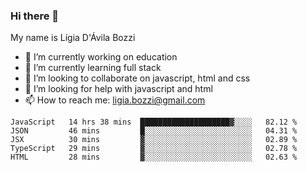 ### Hi there 👋

My name is Lígia D'Ávila Bozzi

- 🔭 I’m currently working on education
- 🌱 I’m currently learning full stack
- 👯 I’m looking to collaborate on javascript, html and css
- 🤔 I’m looking for help with javascript and html
- 📫 How to reach me: ligia.bozzi@gmail.com

<!--START_SECTION:waka-->
```text
JavaScript   14 hrs 38 mins  ████████████████████▓░░░░   82.12 % 
JSON         46 mins         █░░░░░░░░░░░░░░░░░░░░░░░░   04.31 % 
JSX          30 mins         ▓░░░░░░░░░░░░░░░░░░░░░░░░   02.89 % 
TypeScript   29 mins         ▓░░░░░░░░░░░░░░░░░░░░░░░░   02.78 % 
HTML         28 mins         ▓░░░░░░░░░░░░░░░░░░░░░░░░   02.63 % 
```
<!--END_SECTION:waka-->

<!--
**ligiadavilabozzi/ligiadavilabozzi** is a ✨ _special_ ✨ repository because its `README.md` (this file) appears on your GitHub profile.
-->


